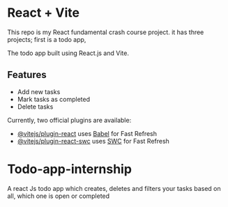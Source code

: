 # React + Vite

This repo is my React fundamental crash course project.
it has three projects;
first is a todo app,

The todo app built using React.js and Vite.

## Features
- Add new tasks
- Mark tasks as completed
- Delete tasks


Currently, two official plugins are available:

- [@vitejs/plugin-react](https://github.com/vitejs/vite-plugin-react/blob/main/packages/plugin-react/README.md) uses [Babel](https://babeljs.io/) for Fast Refresh
- [@vitejs/plugin-react-swc](https://github.com/vitejs/vite-plugin-react-swc) uses [SWC](https://swc.rs/) for Fast Refresh

# Todo-app-internship
A react Js todo app which creates, deletes and filters your tasks based on all, which  one is open or completed
